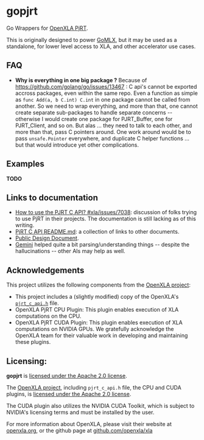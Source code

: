# gopjrt

Go Wrappers for [OpenXLA PjRT](https://github.com/openxla/xla/tree/main/xla/pjrt).

This is originally designed to power [GoMLX](github.com/gomlx/gomlx), but it may be used as a standalone, for lower level access to XLA, and other accelerator use cases.

## FAQ

* **Why is everything in one big package ?**
  Because of https://github.com/golang/go/issues/13467 : C api's cannot be exported accross packages, even within the same repo. Even a function as simple as `func Add(a, b C.int) C.int` in one package cannot be called from another. So we need to wrap everything, and more than that, one cannot create separate sub-packages to handle separate concerns -- otherwise I would create one package for PJRT_Buffer, one for PJRT_Client, and so on. But alas ... they need to talk to each other, and more than that, pass C pointers around. One work around would be to pass `unsafe.Pointer` everywhere, and duplicate C helper functions ... but that would introduce yet other complications.

## Examples

**TODO**

## Links to documentation

* [How to use the PJRT C API? #xla/issues/7038](https://github.com/openxla/xla/issues/7038): discussion of folks trying to use PjRT in their projects. The documentation is still lacking as of this writing.
* [PjRT C API README.md](https://github.com/openxla/xla/blob/main/xla/pjrt/c/README.md): a collection of links to other documents.
* [Public Design Document](https://docs.google.com/document/d/1Qdptisz1tUPGn1qFAVgCV2omnfjN01zoQPwKLdlizas/edit).
* [Gemini](https://gemini.google.com) helped quite a bit parsing/understanding things -- despite the hallucinations -- other AIs may help as well.

## Acknowledgements
This project utilizes the following components from the [OpenXLA project](https://openxla.org/):

* This project includes a (slightly modified) copy of the OpenXLA's [`pjrt_c_api.h`](https://github.com/openxla/xla/blob/main/xla/pjrt/c/pjrt_c_api.h) file. 
* OpenXLA PjRT CPU Plugin: This plugin enables execution of XLA computations on the CPU.
* OpenXLA PjRT CUDA Plugin: This plugin enables execution of XLA computations on NVIDIA GPUs.
We gratefully acknowledge the OpenXLA team for their valuable work in developing and maintaining these plugins.

## Licensing:

**gopjrt** is [licensed under the Apache 2.0 license](https://github.com/gomlx/gopjrt/blob/main/LICENSE).

The [OpenXLA project](https://openxla.org/), including `pjrt_c_api.h` file, the CPU and CUDA plugins, is [licensed under the Apache 2.0 license](https://github.com/openxla/xla/blob/main/LICENSE).

The CUDA plugin also utilizes the NVIDIA CUDA Toolkit, which is subject to NVIDIA's licensing terms and must be installed by the user.

For more information about OpenXLA, please visit their website at [openxla.org](https://openxla.org/), or the github page at [github.com/openxla/xla](https://github.com/openxla/xla)
